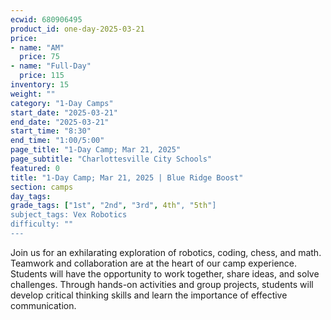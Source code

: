 ```yaml
---
ecwid: 680906495
product_id: one-day-2025-03-21
price:
- name: "AM"
  price: 75
- name: "Full-Day"
  price: 115
inventory: 15
weight: ""
category: "1-Day Camps"
start_date: "2025-03-21"
end_date: "2025-03-21"
start_time: "8:30"
end_time: "1:00/5:00"
page_title: "1-Day Camp; Mar 21, 2025"
page_subtitle: "Charlottesville City Schools"
featured: 0
title: "1-Day Camp; Mar 21, 2025 | Blue Ridge Boost"
section: camps
day_tags: 
grade_tags: ["1st", "2nd", "3rd", 4th", "5th"]
subject_tags: Vex Robotics
difficulty: ""
---
```

Join us for an exhilarating exploration of robotics, coding, chess, and math. Teamwork and collaboration are at the heart of our camp experience. Students will have the opportunity to work together, share ideas, and solve challenges. Through hands-on activities and group projects, students will develop critical thinking skills and learn the importance of effective communication.
